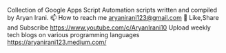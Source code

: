 Collection of Google Apps Script Automation scripts written and compiled by Aryan Irani.
📫 How to reach me aryanirani123@gmail.com
📼 Like,Share and Subscribe https://www.youtube.com/c/AryanIrani10
Upload weekly tech blogs on various programming languages https://aryanirani123.medium.com/
